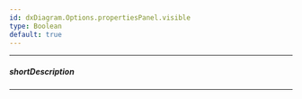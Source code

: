 ```yaml
---
id: dxDiagram.Options.propertiesPanel.visible
type: Boolean
default: true
---
```

---
##### shortDescription

---
